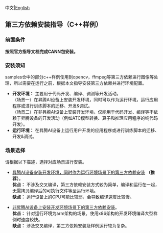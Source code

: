 中文|[English](README.md)

## 第三方依赖安装指导（C++样例）

### 前置条件
**按照官方指导文档完成CANN包安装。**   

### 安装须知
samples仓中的部分c++样例使用到opencv，ffmpeg等第三方依赖进行图像等处理，所以需要在运行之前，根据本文指导安装第三方依赖并进行环境配置。 
- **开发环境：** 主要用于代码开发、编译、调测等开发活动。    
    （场景一）在昇腾AI设备上安装开发环境，同时可以作为运行环境，运行应用程序或进行训练脚本的迁移、开发&调试。     
    （场景二）在非昇腾AI设备上安装开发环境，仅能用于代码开发、编译等不依赖于昇腾设备的开发活动（例如ATC模型转换、算子和推理应用程序的纯代码开发）。    
- **运行环境：** 在昇腾AI设备上运行用户开发的应用程序或进行训练脚本的迁移、开发&调试。   

### 场景选择
请根据以下描述，选择对应场景进行安装。

- [昇腾AI设备安装开发环境，同时作为运行环境场景下的第三方依赖安装](./catenation_environmental_guidance_CN.md) **（推荐）**。   
    **优点：** 不涉及交叉编译，第三方依赖安装方式较为简单，编译和运行在一起，无需拷贝编译后的可执行文件等至运行环境。   
    **缺点：** 运行设备上的CPU可能比较弱，会导致编译速度比较慢。

- [非昇腾AI设备上安装开发环境场景下的第三方依赖安装](./separate_environmental_guidance_CN.md)。     
    **优点：** 针对运行环境为arm架构的场景，使用x86架构的开发环境编译大型样例时速度较快。   
    **缺点：** 涉及交叉编译，第三方依赖安装及样例运行较为复杂。 



